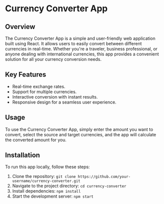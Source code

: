 # Currency Converter App

## Overview

The Currency Converter App is a simple and user-friendly web application built using React. It allows users to easily convert between different currencies in real-time. Whether you're a traveler, business professional, or anyone dealing with international currencies, this app provides a convenient solution for all your currency conversion needs.

## Key Features

- Real-time exchange rates.
- Support for multiple currencies.
- Interactive conversion with instant results.
- Responsive design for a seamless user experience.

## Usage

To use the Currency Converter App, simply enter the amount you want to convert, select the source and target currencies, and the app will calculate the converted amount for you.

## Installation

To run this app locally, follow these steps:

1. Clone the repository: `git clone https://github.com/your-username/currency-converter.git`
2. Navigate to the project directory: `cd currency-converter`
3. Install dependencies: `npm install`
4. Start the development server: `npm start`